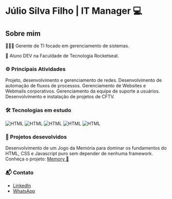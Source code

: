 # Júlio Silva Filho | IT Manager 💻
## Sobre mim

👨🏽‍💻 Gerente de TI focado em gerenciamento de sistemas.

📒 Aluno DEV na Faculdade de Tecnologia Rocketseat.

### ⚙️ Principais Atividades
Projeto, desenvolvimento e gerenciamento de redes.
Desenvolvimento de automação de fluxos de processos.
Gerenciamento de Websites e Webmails corporativos.
Gerenciamento da equipe de suporte a usuários.
Desenvolvimento e instalação de projetos de CFTV.

### 🛠 Tecnologias em estudo
![HTML](https://img.shields.io/badge/-React-000?style=flat&logo=react)
![HTML](https://img.shields.io/badge/-Node.js-000?style=flat&logo=node.js)
![HTML](https://img.shields.io/badge/-Javascript-000?style=flat&logo=javascript)
![HTML](https://img.shields.io/badge/-css3-000?style=flat&logo=css)
![HTML](https://img.shields.io/badge/-HTML-000?style=flat&logo=html5)

### 💾 Projetos desevolvidos
Desenvolvimento de um Jogo da Memória para dominar os fundamentos do HTML, CSS e Javascript puro sem depender de nenhuma framework. Conheça o projeto: [Memory 🧠](https://github.com/julio-fh/memory)

### 📬 Contato
- [LinkedIn](https://www.linkedin.com/in/juliosilvafilho/)
- [WhatsApp](https://wa.me/5586994051636)
